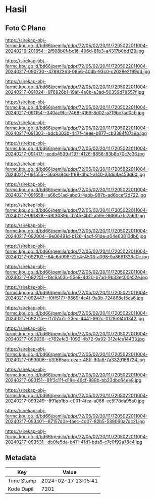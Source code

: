 # Hasil

## Foto C Plano

https://sirekap-obj-formc.kpu.go.id/bd66/pemilu/pdpr/72/05/02/20/11/7205022011004-20240216-201854--2f508b0f-bc16-496d-81b3-a4317b0bd129.jpg

https://sirekap-obj-formc.kpu.go.id/bd66/pemilu/pdpr/72/05/02/20/11/7205022011004-20240217-090730--47892263-08b6-40db-93c0-c2028e2199dd.jpg

https://sirekap-obj-formc.kpu.go.id/bd66/pemilu/pdpr/72/05/02/20/11/7205022011004-20240217-091024--978926b1-19af-4a0b-a3ad-50359d78557f.jpg

https://sirekap-obj-formc.kpu.go.id/bd66/pemilu/pdpr/72/05/02/20/11/7205022011004-20240217-091154--340ac9fc-7468-4169-8d02-a719bc7ad0cb.jpg

https://sirekap-obj-formc.kpu.go.id/bd66/pemilu/pdpr/72/05/02/20/11/7205022011004-20240217-091303--bdcb303b-447f-4eee-b877-cb3384f87a9b.jpg

https://sirekap-obj-formc.kpu.go.id/bd66/pemilu/pdpr/72/05/02/20/11/7205022011004-20240217-091417--ecdb4539-f197-4126-8856-83b8b70c7c36.jpg

https://sirekap-obj-formc.kpu.go.id/bd66/pemilu/pdpr/72/05/02/20/11/7205022011004-20240217-091555--56a9a94d-ff99-4bcf-a140-33dd4e453d60.jpg

https://sirekap-obj-formc.kpu.go.id/bd66/pemilu/pdpr/72/05/02/20/11/7205022011004-20240217-091658--a66c51ad-abc0-4abb-997b-ad6bcef2d722.jpg

https://sirekap-obj-formc.kpu.go.id/bd66/pemilu/pdpr/72/05/02/20/11/7205022011004-20240217-091828--d9f3089b-d245-4bff-a59e-9686b71c7593.jpg

https://sirekap-obj-formc.kpu.go.id/bd66/pemilu/pdpr/72/05/02/20/11/7205022011004-20240217-092004--9e06491d-b126-4adf-91de-a04e63813db6.jpg

https://sirekap-obj-formc.kpu.go.id/bd66/pemilu/pdpr/72/05/02/20/11/7205022011004-20240217-092102--84c6d998-22c4-4503-a098-9a8661328a0c.jpg

https://sirekap-obj-formc.kpu.go.id/bd66/pemilu/pdpr/72/05/02/20/11/7205022011004-20240217-092251--19c6a03b-55e9-4d20-b7ad-9b33ec00e52e.jpg

https://sirekap-obj-formc.kpu.go.id/bd66/pemilu/pdpr/72/05/02/20/11/7205022011004-20240217-092447--f0ff5177-9869-4c4f-9a3b-724868ef5ea6.jpg

https://sirekap-obj-formc.kpu.go.id/bd66/pemilu/pdpr/72/05/02/20/11/7205022011004-20240217-092715--7f707a7c-23ec-4441-862c-0128e94b1342.jpg

https://sirekap-obj-formc.kpu.go.id/bd66/pemilu/pdpr/72/05/02/20/11/7205022011004-20240217-092836--c762efe3-1092-4b72-9a92-312efce14433.jpg

https://sirekap-obj-formc.kpu.go.id/bd66/pemilu/pdpr/72/05/02/20/11/7205022011004-20240217-093006--b3f665aa-ceae-48ff-90a8-7a3329168734.jpg

https://sirekap-obj-formc.kpu.go.id/bd66/pemilu/pdpr/72/05/02/20/11/7205022011004-20240217-093151--81f3c11f-d18e-46cf-888b-bb33dbc64ee8.jpg

https://sirekap-obj-formc.kpu.go.id/bd66/pemilu/pdpr/72/05/02/20/11/7205022011004-20240217-093249--891ab1bb-e001-4fea-a066-ec5f78da95a0.jpg

https://sirekap-obj-formc.kpu.go.id/bd66/pemilu/pdpr/72/05/02/20/11/7205022011004-20240217-093401--87157d0e-faec-4d07-82b5-539060a7dc2f.jpg

https://sirekap-obj-formc.kpu.go.id/bd66/pemilu/pdpr/72/05/02/20/11/7205022011004-20240217-093531--db0fe5da-b411-41d1-bda5-c7c0f92a78c4.jpg


## Metadata

| Key        | Value               |
| ---------- | ------------------- |
| Time Stamp | 2024-02-17 13:05:41 |
| Kode Dapil | 7201                |



